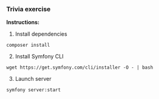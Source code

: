 ### Trivia exercise
**Instructions:**
1. Install dependencies

```
composer install
```

2. Install Symfony CLI
```
wget https://get.symfony.com/cli/installer -O - | bash
```

3. Launch server
```
symfony server:start
```
